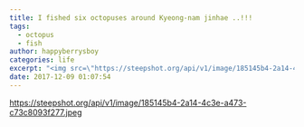 ```yaml
---
title: I fished six octopuses around Kyeong-nam jinhae ..!!!
tags:
  - octopus
  - fish
author: happyberrysboy
categories: life
excerpt: "<img src=\"https://steepshot.org/api/v1/image/185145b4-2a14-4c3e-a473-c73c8093f277.jpeg\" />\r\n....."
date: 2017-12-09 01:07:54
---
```


https://steepshot.org/api/v1/image/185145b4-2a14-4c3e-a473-c73c8093f277.jpeg